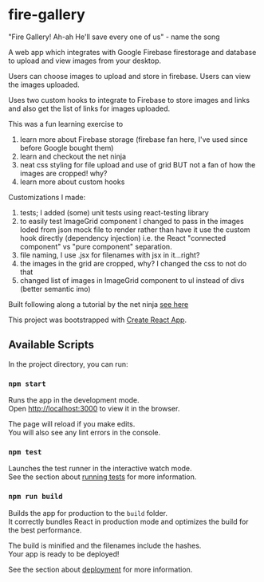 # fire-gallery
"Fire Gallery! Ah-ah He'll save every one of us" - name the song

A web app which integrates with Google Firebase firestorage and database to upload and view images from your desktop.

Users can choose images to upload and store in firebase. Users can view the images uploaded.

Uses two custom hooks to integrate to Firebase to store images and links and also get the list of links for images uploaded.

This was a fun learning exercise to 
1. learn more about Firebase storage (firebase fan here, I've used since before Google bought them)
2. learn and checkout the net ninja
3. neat css styling for file upload and use of grid BUT not a fan of how the images are cropped! why?
4. learn more about custom hooks

Customizations I made:
1. tests; I added (some) unit tests using react-testing library
2. to easily test ImageGrid component I changed to pass in the images loded from json mock file to render rather than have it use the custom hook directly (dependency injection) i.e. the React "connected component" vs "pure component" separation.
3. file naming, I use .jsx for filenames with jsx in it...right?
4. the images in the grid are cropped, why? I changed the css to not do that
6. changed list of images in ImageGrid component to ul instead of divs (better semantic imo)

Built following along a tutorial by the net ninja [see here](https://github.com/iamshaunjp/firegram/tree/starter-files)

This project was bootstrapped with [Create React App](https://github.com/facebook/create-react-app).

## Available Scripts

In the project directory, you can run:

### `npm start`

Runs the app in the development mode.\
Open [http://localhost:3000](http://localhost:3000) to view it in the browser.

The page will reload if you make edits.\
You will also see any lint errors in the console.

### `npm test`

Launches the test runner in the interactive watch mode.\
See the section about [running tests](https://facebook.github.io/create-react-app/docs/running-tests) for more information.

### `npm run build`

Builds the app for production to the `build` folder.\
It correctly bundles React in production mode and optimizes the build for the best performance.

The build is minified and the filenames include the hashes.\
Your app is ready to be deployed!

See the section about [deployment](https://facebook.github.io/create-react-app/docs/deployment) for more information.

